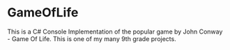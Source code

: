 # GameOfLife
 This is a C# Console Implementation of the popular game by John Conway - Game Of Life. This is one of my many 9th grade projects.
